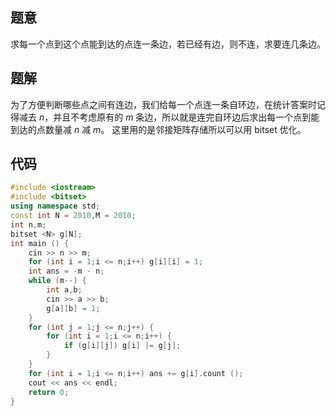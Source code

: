 ## 题意
求每一个点到这个点能到达的点连一条边，若已经有边，则不连，求要连几条边。
## 题解
为了方便判断哪些点之间有连边，我们给每一个点连一条自环边，在统计答案时记得减去 $n$，并且不考虑原有的 $m$ 条边，所以就是连完自环边后求出每一个点到能到达的点数量减 $n$ 减 $m$。
这里用的是邻接矩阵存储所以可以用 bitset 优化。
## 代码
```cpp
#include <iostream>
#include <bitset>
using namespace std;
const int N = 2010,M = 2010;
int n,m;
bitset <N> g[N];
int main () {
	cin >> n >> m;
	for (int i = 1;i <= n;i++) g[i][i] = 1;
	int ans = -m - n;
	while (m--) {
		int a,b;
		cin >> a >> b;
		g[a][b] = 1;
	}
	for (int j = 1;j <= n;j++) {
		for (int i = 1;i <= n;i++) {
			if (g[i][j]) g[i] |= g[j];
		}
	}
	for (int i = 1;i <= n;i++) ans += g[i].count ();
	cout << ans << endl;
    return 0;
}
```
